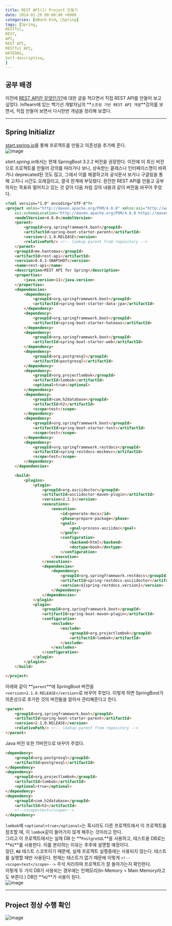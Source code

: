 ```yaml
---
title: REST API(1) Project 만들기
date: 2024-02-20 00:00:00 +0900
categories: [⚙️Back-End, 🍃Spring]
tags: [Spring,
RESTful,
REST,
API,
REST API,
RESTful API,
HATEOAS,
Self-descriptive,
]     
---  
```

## 공부 배경  
이전에 [REST API란 무엇인가?](https://han-tomas.github.io/posts/REST_API/)에 대한 글을 적으면서 직접 REST API를 만들어 보고 싶었다. Inflearn에 있는 백기선 개발자님의 **`스프링 기반 REST API 개발`**강의를 보면서, 직접 만들어 보면서 다시한번 개념을 정리해 보겠다.  
  
---  
## Spring Initializr  
[start.spring.io](https://start.spring.io/)를 통해 프로젝트를 만들고 의존성을 추가해 준다.  
![image](https://github.com/han-tomas/han-tomas.github.io/assets/124488773/d111a93c-6dff-4c3b-9cba-d249222db15f)  
  
*start.spring.io*에서는 현재 SpringBoot 3.2.2 버전을 권장한다. 이전에 이 최신 버전으로 프로젝트를 만들어 강의를 따라가다 보니, 상속받는 클래스나 인터페이스명이 바뀌거나 deprecated된 것도 많고, 그래서 이를 해결하고자 공식문서 보거나 구글링을 통해 고치니 시간도 오래걸리고, 결국 한계에 부딪혔다. 완전한 REST API를 만들고 공부하자는 목표와 멀어지고 있는 것 같아 다음 처럼 강의 내용과 같이 버전을 바꾸어 주었다.  
  
```html
<?xml version="1.0" encoding="UTF-8"?>
<project xmlns="http://maven.apache.org/POM/4.0.0" xmlns:xsi="http://www.w3.org/2001/XMLSchema-instance"
	xsi:schemaLocation="http://maven.apache.org/POM/4.0.0 https://maven.apache.org/xsd/maven-4.0.0.xsd">
	<modelVersion>4.0.0</modelVersion>
	<parent>
		<groupId>org.springframework.boot</groupId>
		<artifactId>spring-boot-starter-parent</artifactId>
		<version>2.1.0.RELEASE</version>
		<relativePath/> <!-- lookup parent from repository -->
	</parent>
	<groupId>me.hantomas</groupId>
	<artifactId>rest-api</artifactId>
	<version>0.0.1-SNAPSHOT</version>
	<name>rest-api</name>
	<description>REST API for Spring</description>
	<properties>
		<java.version>11</java.version>
	</properties>
	<dependencies>
		<dependency>
			<groupId>org.springframework.boot</groupId>
			<artifactId>spring-boot-starter-data-jpa</artifactId>
		</dependency>
		<dependency>
			<groupId>org.springframework.boot</groupId>
			<artifactId>spring-boot-starter-hateoas</artifactId>
		</dependency>
		<dependency>
			<groupId>org.springframework.boot</groupId>
			<artifactId>spring-boot-starter-web</artifactId>
		</dependency>
		<dependency>
			<groupId>org.postgresql</groupId>
			<artifactId>postgresql</artifactId>
		</dependency>
		<dependency>
			<groupId>org.projectlombok</groupId>
			<artifactId>lombok</artifactId>
			<optional>true</optional>
		</dependency>
		<dependency>
			<groupId>com.h2database</groupId>
			<artifactId>h2</artifactId>
			<scope>test</scope>
		</dependency>
		<dependency>
			<groupId>org.springframework.boot</groupId>
			<artifactId>spring-boot-starter-test</artifactId>
			<scope>test</scope>
		</dependency>
		<dependency>
			<groupId>org.springframework.restdocs</groupId>
			<artifactId>spring-restdocs-mockmvc</artifactId>
			<scope>test</scope>
		</dependency>
	</dependencies>

	<build>
		<plugins>
			<plugin>
				<groupId>org.asciidoctor</groupId>
				<artifactId>asciidoctor-maven-plugin</artifactId>
				<version>2.2.1</version>
				<executions>
					<execution>
						<id>generate-docs</id>
						<phase>prepare-package</phase>
						<goals>
							<goal>process-asciidoc</goal>
						</goals>
						<configuration>
							<backend>html</backend>
							<doctype>book</doctype>
						</configuration>
					</execution>
				</executions>
				<dependencies>
					<dependency>
						<groupId>org.springframework.restdocs</groupId>
						<artifactId>spring-restdocs-asciidoctor</artifactId>
						<version>${spring-restdocs.version}</version>
					</dependency>
				</dependencies>
			</plugin>
			<plugin>
				<groupId>org.springframework.boot</groupId>
				<artifactId>spring-boot-maven-plugin</artifactId>
				<configuration>
					<excludes>
						<exclude>
							<groupId>org.projectlombok</groupId>
							<artifactId>lombok</artifactId>
						</exclude>
					</excludes>
				</configuration>
			</plugin>
		</plugins>
	</build>

</project>

```  
아래와 같이 **`parent`**에 SpringBoot 버전을 `<version>2.1.0.RELEASE</version>`로 바꾸어 주었다. 이렇게 하면 SpringBoot가 의존성으로 추가한 것의 버전들을 알아서 관리해준다고 한다.  
```html
<parent>
    <groupId>org.springframework.boot</groupId>
    <artifactId>spring-boot-starter-parent</artifactId>
    <version>2.1.0.RELEASE</version>
    <relativePath/> <!-- lookup parent from repository -->
</parent>
``` 
Java 버전 또한 11버전으로 바꾸어 주었다.  
```html
<dependency>
    <groupId>org.postgresql</groupId>
    <artifactId>postgresql</artifactId>
</dependency>
<dependency>
    <groupId>org.projectlombok</groupId>
    <artifactId>lombok</artifactId>
    <optional>true</optional>
</dependency>
<dependency>
    <groupId>com.h2database</groupId>
    <artifactId>h2</artifactId>
    <!--<scope>test</scope>-->
</dependency>
```  
`lombok`에 `<optional>true</optional>`는 혹시라도 다른 프로젝트에서 이 프로젝트를 참조할 때, 이 `lombok`같이 들어가지 않게 해주는 것이라고 한다.  
그리고 이 프로젝트에서는 실제 DB 는 **`PostgreSQL`**을 사용하고, 테스트용 DB로는 **`H2`**를 사용한다. 이를 분리하는 이유는 추후에 설명할 예정이다.  
일단, **`H2`** 테스트 스코프이기 때문에, 실제 프로젝트 실행중에는 사용되지 않는다. 테스트를 실행할 때만 사용된다. 현재는 테스트가 없기 때문에 이렇게 `<!--<scope>test</scope>-->` 주석 처리하여 프로젝트가 잘 돌아가는지 확인한다.  
이렇게 두 가지 DB가 사용되는 경우에는 인메모리(In-Memory = Main Memory라고도 부른다.) DB인 **`H2`**가 사용이 된다.  
![image](https://github.com/han-tomas/han-tomas.github.io/assets/124488773/2d94fe10-bace-4d36-ae1f-e76ec6513005)   
  
---  
## Project 정상 수행 확인  
![image](https://github.com/han-tomas/han-tomas.github.io/assets/124488773/adc9b67e-c8d9-4698-bf30-dd9ffd373966)  
